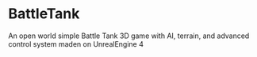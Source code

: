 # BattleTank

An open world simple Battle Tank 3D game with AI, terrain, and advanced control system maden on UnrealEngine 4
